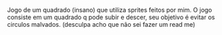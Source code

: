 Jogo de um quadrado (insano) que utiliza sprites feitos por mim. O jogo consiste em um quadrado q pode subir e descer, seu objetivo é evitar os circulos malvados. (desculpa acho que não sei fazer um read me)
